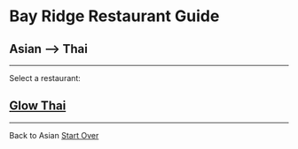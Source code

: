 # Bay Ridge Restaurant Guide
## Asian --> Thai
---
Select a restaurant:
## [Glow Thai](https://www.glowthairestaurant.com/)
---
Back to Asian
[Start Over](../home.md)